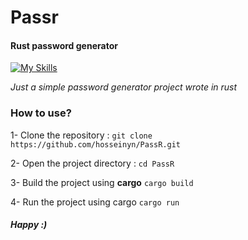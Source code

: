 # Passr 

#### Rust password generator 

[![My Skills](https://skillicons.dev/icons?i=rust)](https://github.com/hosseinyn)

*Just a simple password generator project wrote in rust*


### How to use?

1- Clone the repository :
`git clone https://github.com/hosseinyn/PassR.git`

2- Open the project directory :
`cd PassR`

3- Build the project using **cargo**
`cargo build`

4- Run the project using cargo
`cargo run`









###### **Happy :)**
